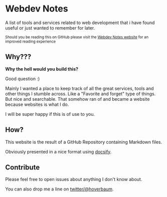 # Webdev Notes

A list of tools and services related to web development that i have found useful or just wanted to remember for later.

<small>Should you be reading this on GitHub please visit the [Webdev Notes website](https://webdev-notes.netlify.com/#/) for an improved reading experience</small>

## Why???

**Why the hell would you build this?**

Good question :)

Mainly I wanted a place to keep track of all the great services, tools and other things I stumble across. Like a "Favorite and forget" type of things. But nice and searchable. That somehow ran of and became a website because websites is what I do.

I will be super happy if this is of use to you.

## How?

This website is the result of a GitHub Repository containing Markdown files.

Obviously presented in a nice format using [docsify](https://docsify.js.org/#/).

## Contribute

Please feel free to open issues about anything I don't know about.

You can also drop me a line on [twitter/@hoverbaum](https://twitter.com/HoverBaum).